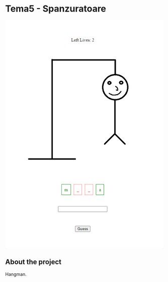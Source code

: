 # Tema5 - Spanzuratoare

<p align="center">
  <img src="https://github.com/zsoltibv/Angular-Sem-2/blob/main/spanzuratoare/demo/demo.png" alt="accessibility text">
</p>

## About the project

Hangman.
